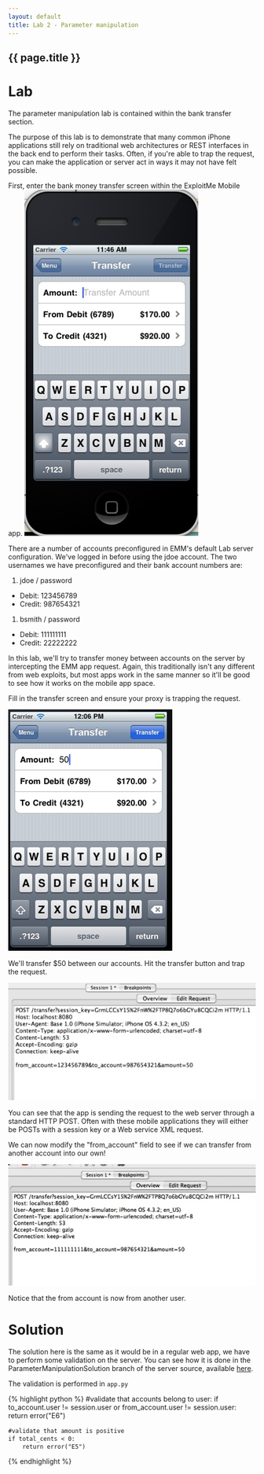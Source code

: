 ```yaml
---
layout: default
title: Lab 2 - Parameter manipulation
---
```


## {{ page.title }}

# Lab 

The parameter manipulation lab is contained within the bank transfer section.

The purpose of this lab is to demonstrate that many common iPhone
applications still rely on traditional web architectures or REST
interfaces in the back end to perform their tasks.  Often, if you're
able to trap the request, you can make the application or server act
in ways it may not have felt possible.

First, enter the bank money transfer screen within the ExploitMe Mobile app.
![transfer screen](img/2_transferscreen.jpeg)

There are a number of accounts preconfigured in EMM's default Lab
server configuration.  We've logged in before using the jdoe account.
The two usernames we have preconfigured and their bank account numbers
are:

1. jdoe / password
  * Debit: 123456789
  * Credit: 987654321
1. bsmith / password
  * Debit: 111111111
  * Credit: 22222222 

In this lab, we'll try to transfer money between accounts on the
server by intercepting the EMM app request.  Again, this traditionally
isn't any different from web exploits, but most apps work in the same
manner so it'll be good to see how it works on the mobile app space.

Fill in the transfer screen and ensure your proxy is trapping the request.

![Transfer](img/2_transfer.jpeg)

We'll transfer $50 between our accounts.  Hit the transfer button and trap the request.

![Trapping transfer](img/2_trap_orig.jpeg)

You can see that the app is sending the request to the web server
through a standard HTTP POST.  Often with these mobile applications
they will either be POSTs with a session key or a Web service XML
request.

We can now modify the "from_account" field to see if we can transfer from another account into our own!

![Modifying transfer](img/2_trap.jpeg)

Notice that the from account is now from another user.

# Solution

The solution here is the same as it would be in a regular web app, we
have to perform some validation on the server.  You can see how it is
done in the ParameterManipulationSolution branch of the server source,
available
[here](https://github.com/SecurityCompass/LabServer/tree/ParameterManipulationSolution).

The validation is performed in `app.py`

{% highlight python %}
    #validate that accounts belong to user:
        if to_account.user != session.user or from_account.user != session.user:
            return error("E6")

    #validate that amount is positive
    if total_cents < 0:
        return error("E5")
{% endhighlight %}
